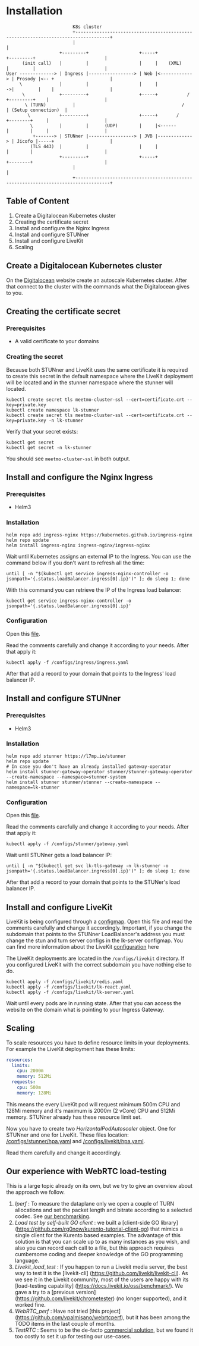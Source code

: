 # Installation

```
                         K8s cluster
                         +-----------------------------------------------------------------------------------+
                         |                                                                                   |
                    +---------+                   +-----+               +---------+                          |
      (init call)   |         |                   |     |    (XML)      |         |                          |
User -------------> | Ingress |-----------------> | Web |<------------> | Prosody |<-- +                     |
     \              |         |                   |     |             ->|         |    |                     |
      \             +---------+                   +-----+           /   +---------+    |                     |
       \ (TURN)          |                                        /                    | (Setup connection)  |
        \           +---------+                   +-----+       /       +--------+     |                     |
         \          |         |      (UDP)        |     |<------        |        |     |                     |
          +-------> | STUNner |-----------------> | JVB |-------------> | Jicofo |-----+                     |
         (TLS 443)  |         |                   |     |               |        |                           |
                    +---------+                   +-----+               +--------+                           |
                         |                                                                                   |
                         +-----------------------------------------------------------------------------------+
```

## Table of Content

1. Create a Digitalocean Kubernetes cluster
2. Creating the certificate secret
3. Install and configure the Nginx Ingress
4. Install and configure STUNner
5. Install and configure LiveKit
6. Scaling

## Create a Digitalocean Kubernetes cluster

On the [Digitalocean](https://cloud.digitalocean.com/kubernetes/) website create an autoscale Kubernetes cluster. After that connect to the cluster with the commands what the Digitalocean gives to you.

## Creating the certificate secret

### Prerequisites

- A valid certificate to your domains

### Creating the secret

Because both STUNner and LiveKit uses the same certificate it is required to create this secret in the default namespace where the LiveKit deployment will be located and in the stunner namespace where the stunner will located.

```console
kubectl create secret tls meetmo-cluster-ssl --cert=certificate.crt --key=private.key
kubectl create namespace lk-stunner
kubectl create secret tls meetmo-cluster-ssl --cert=certificate.crt --key=private.key -n lk-stunner
```

Verify that your secret exists:

```console
kubectl get secret
kubectl get secret -n lk-stunner
```

You should see `meetmo-cluster-ssl` in both output.

## Install and configure the Nginx Ingress

### Prerequisites

- Helm3

### Installation

```console
helm repo add ingress-nginx https://kubernetes.github.io/ingress-nginx
helm repo update
helm install ingress-nginx ingress-nginx/ingress-nginx
```

Wait until Kubernetes assigns an external IP to the Ingress. You can use the command below if you don't want to refresh all the time:

```console
until [ -n "$(kubectl get service ingress-nginx-controller -o jsonpath='{.status.loadBalancer.ingress[0].ip}')" ]; do sleep 1; done
```

With this command you can retrieve the IP of the Ingress load balancer:

```console
kubectl get service ingress-nginx-controller -o jsonpath='{.status.loadBalancer.ingress[0].ip}'
```

### Configuration

Open this [file](/configs/ingress/ingress.yaml).

Read the comments carefully and change it according to your needs. After that apply it:

```console
kubectl apply -f /configs/ingress/ingress.yaml
```

After that add a record to your domain that points to the Ingress' load balancer IP.

## Install and configure STUNner

### Prerequisites

- Helm3

### Installation

```console
helm repo add stunner https://l7mp.io/stunner
helm repo update
# In case you don't have an already installed gateway-operator
helm install stunner-gateway-operator stunner/stunner-gateway-operator --create-namespace --namespace=stunner-system
helm install stunner stunner/stunner --create-namespace --namespace=lk-stunner
```

### Configuration

Open this [file](/configs/stunner/gateway.yaml).

Read the comments carefully and change it according to your needs. After that apply it:

```
kubectl apply -f /configs/stunner/gateway.yaml
```

Wait until STUNner gets a load balancer IP:

```console
until [ -n "$(kubectl get svc lk-tls-gateway -n lk-stunner -o jsonpath='{.status.loadBalancer.ingress[0].ip}')" ]; do sleep 1; done
```

After that add a record to your domain that points to the STUNer's load balancer IP.

## Install and configure LiveKit


LiveKit is being configured through a [configmap](configs/livekit/lk-server.yaml). Open this file and read the comments carefully and change it accordingly. Important, if you change the subdomain that points to the STUNner LoadBalancer's address you must change the stun and turn server configs in the lk-server configmap. You can find more information about the LiveKit [configuration](https://github.com/livekit/livekit/blob/master/config-sample.yaml#L58) here

The LiveKit deployments are located in the `/configs/livekit` directory. If you configured LiveKit with the correct subdomain you have nothing else to do.

```console
kubectl apply -f /configs/livekit/redis.yaml
kubectl apply -f /configs/livekit/lk-react.yaml
kubectl apply -f /configs/livekit/lk-server.yaml
```

Wait until every pods are in running state. After that you can access the website on the domain what is pointing to your Ingress Gateway.

## Scaling

To scale resources you have to define resource limits in your deployments. For example the LiveKit deployment has these limits:

```yaml
resources:
  limits:
    cpu: 2000m
    memory: 512Mi
  requests:
    cpu: 500m
    memory: 128Mi
```

This means the every LiveKit pod will request minimum 500m CPU and 128Mi memory and it's maximum is 2000m (2 vCore) CPU and 512Mi memory. STUNner already has these resource limit set.

Now you have to create two *HorizontalPodAutoscaler* object. One for STUNner and one for LiveKit. These files location: [/configs/stunner/hpa.yaml](/configs/stunner/hpa.yaml) and [/configs/livekit/hpa.yaml](/configs/livekit/hpa.yaml).

Read them carefully and change it accordingly.

## Our experience with WebRTC load-testing

This is a large topic already on its own, but we try to give an overview about the approach we follow.
1. _Iperf_ : To measure the dataplane only we open a couple of TURN allocations and set the packet length and bitrate according to a selected codec. See [our benchmarking](https://github.com/l7mp/stunner/tree/main/examples/benchmark).
2. _Load test by self-built GO client_ : we built a [client-side GO library] (https://github.com/rg0now/kurento-tutorial-client-go) that mimics a single client for the Kurento based examples. The advantage of this solution is that you can scale up to as many instances as you wish, and also you can record each call to a file, but this approach requires cumbersome coding and deeper knowledge of the GO programming language.
3. _Livekit_load_test_ : If you happen to run a Livekit media server, the best way to test it is the [livekit-cli] (https://github.com/livekit/livekit-cli). As we see it in the Livekit community, most of the users are happy with its [load-testing capability] (https://docs.livekit.io/oss/benchmark/). We gave a try to a [previous version] (https://github.com/livekit/chrometester) (no longer supported), and it worked fine.
4. _WebRTC_perf_ : Have not tried [this project] (https://github.com/vpalmisano/webrtcperf), but it has been among the TODO items in the last couple of months.
5. _TestRTC_ : Seems to be the de-facto [commercial solution](https://testrtc.com/testingrtc/), but we found it too costly to set it up for testing our use-cases.
